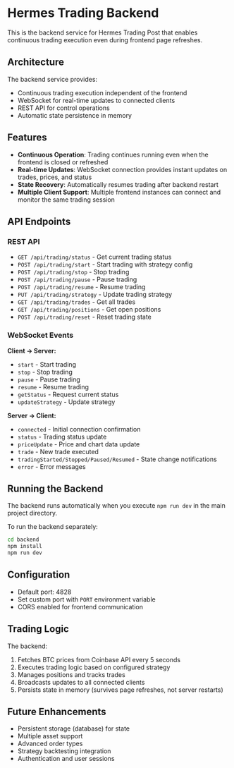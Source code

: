 # Hermes Trading Backend

This is the backend service for Hermes Trading Post that enables continuous trading execution even during frontend page refreshes.

## Architecture

The backend service provides:
- Continuous trading execution independent of the frontend
- WebSocket for real-time updates to connected clients
- REST API for control operations
- Automatic state persistence in memory

## Features

- **Continuous Operation**: Trading continues running even when the frontend is closed or refreshed
- **Real-time Updates**: WebSocket connection provides instant updates on trades, prices, and status
- **State Recovery**: Automatically resumes trading after backend restart
- **Multiple Client Support**: Multiple frontend instances can connect and monitor the same trading session

## API Endpoints

### REST API
- `GET /api/trading/status` - Get current trading status
- `POST /api/trading/start` - Start trading with strategy config
- `POST /api/trading/stop` - Stop trading
- `POST /api/trading/pause` - Pause trading
- `POST /api/trading/resume` - Resume trading
- `PUT /api/trading/strategy` - Update trading strategy
- `GET /api/trading/trades` - Get all trades
- `GET /api/trading/positions` - Get open positions
- `POST /api/trading/reset` - Reset trading state

### WebSocket Events

**Client -> Server:**
- `start` - Start trading
- `stop` - Stop trading
- `pause` - Pause trading
- `resume` - Resume trading
- `getStatus` - Request current status
- `updateStrategy` - Update strategy

**Server -> Client:**
- `connected` - Initial connection confirmation
- `status` - Trading status update
- `priceUpdate` - Price and chart data update
- `trade` - New trade executed
- `tradingStarted/Stopped/Paused/Resumed` - State change notifications
- `error` - Error messages

## Running the Backend

The backend runs automatically when you execute `npm run dev` in the main project directory.

To run the backend separately:
```bash
cd backend
npm install
npm run dev
```

## Configuration

- Default port: 4828
- Set custom port with `PORT` environment variable
- CORS enabled for frontend communication

## Trading Logic

The backend:
1. Fetches BTC prices from Coinbase API every 5 seconds
2. Executes trading logic based on configured strategy
3. Manages positions and tracks trades
4. Broadcasts updates to all connected clients
5. Persists state in memory (survives page refreshes, not server restarts)

## Future Enhancements

- Persistent storage (database) for state
- Multiple asset support
- Advanced order types
- Strategy backtesting integration
- Authentication and user sessions